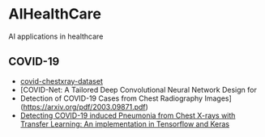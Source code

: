 # AIHealthCare
AI applications in healthcare 

## COVID-19

* [covid-chestxray-dataset](https://github.com/ieee8023/covid-chestxray-dataset)
* [COVID-Net: A Tailored Deep Convolutional Neural Network Design for
* Detection of COVID-19 Cases from Chest Radiography Images](https://arxiv.org/pdf/2003.09871.pdf)
* [Detecting COVID-19 induced Pneumonia from Chest X-rays with Transfer Learning: An implementation in Tensorflow and Keras](https://towardsdatascience.com/detecting-covid-19-induced-pneumonia-from-chest-x-rays-with-transfer-learning-an-implementation-311484e6afc1)
